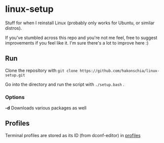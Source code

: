# linux-setup

Stuff for when I reinstall Linux (probably only works for Ubuntu, or similar distros).

If you've stumbled across this repo and you're not me feel, free to suggest improvements if you feel like it. I'm sure there's a lot to improve here :)

## Run
Clone the repository with ```git clone https://github.com/hakonschia/linux-setup.git```

Go into the directory and run the script with ```./setup.bash``` .

### Options
**-d** Downloads various packages as well

## Profiles
Terminal profiles are stored as its ID (from dconf-editor) in [profiles](profiles/)